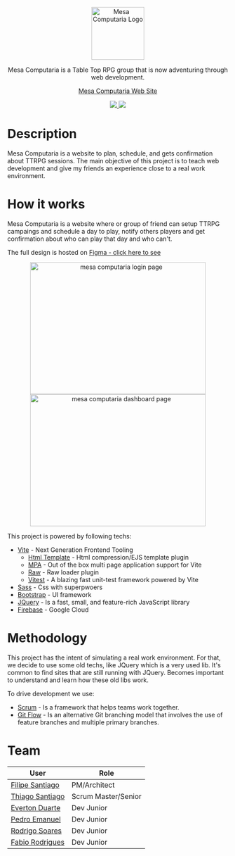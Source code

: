 <p align="center">
  <a href="https://mesa-computaria.firebaseapp.com/home/" target="_blank">
    <img src="https://i.imgur.com/4TwgBpF.png" width="120" alt="Mesa Computaria Logo" />
  </a>
</p>

<p align="center">
  Mesa Computaria is a Table Top RPG group that is now adventuring through web development.
</p>

<p align="center"><a href="https://mesa-computaria.firebaseapp.com/home/" target="_blank">Mesa Computaria Web Site</a></p>
  
<p align="center">
  <a href="https://github.com/feelsantiago/mesa-computaria/actions/workflows/firebase-hosting-merge.yml" target="_blank">
    <img src="https://github.com/feelsantiago/mesa-computaria/actions/workflows/firebase-hosting-merge.yml/badge.svg"></img>
  </a>
  <a href="https://codecov.io/gh/feelsantiago/mesa-computaria">
    <img src="https://codecov.io/gh/feelsantiago/mesa-computaria/branch/develop/graph/badge.svg?token=VDRZDKT1T3"/>
  </a>
</p>

# Description

Mesa Computaria is a website to plan, schedule, and gets confirmation about TTRPG sessions. The main objective of this project is to teach web development and
give my friends an experience close to a real work environment.

# How it works

Mesa Computaria is a website where or group of friend can setup TTRPG campaings and schedule a day to play, notify others players and get confirmation about who can play
that day and who can't.

The full design is hosted on [Figma - click here to see](https://www.figma.com/file/rlgCYGDv0GpuYkemRqz3S2/MesaComputaria?node-id=0%3A1)

<p align="center">
  <img src="https://i.imgur.com/KnFSWmF.png" width="400" height="300" alt="mesa computaria login page"/>
  <img src="https://i.imgur.com/BwnO4or.png" width="400" height="300" alt="mesa computaria dashboard page"/>
</p>

This project is powered by following techs:

-   [Vite](https://vitejs.dev) - Next Generation Frontend Tooling
    -   [Html Template](https://github.com/vbenjs/vite-plugin-html) - Html compression/EJS template plugin
    -   [MPA](https://github.com/IndexXuan/vite-plugin-mpa) - Out of the box multi page application support for Vite
    -   [Raw](https://github.com/zhangyuang/vite-raw-plugin) - Raw loader plugin
    -   [Vitest](https://vitest.dev) - A blazing fast unit-test framework powered by Vite
-   [Sass](https://sass-lang.com) - Css with superpwoers
-   [Bootstrap](https://getbootstrap.com) - UI framework
-   [JQuery](https://jquery.com) - Is a fast, small, and feature-rich JavaScript library
-   [Firebase](https://firebase.google.com) - Google Cloud

# Methodology

This project has the intent of simulating a real work environment. For that, we decide to use some old techs, like JQuery which is a very used lib.
It's common to find sites that are still running with JQuery. Becomes important to understand and learn how these old libs work.

To drive development we use:

-   [Scrum](https://www.atlassian.com/agile/scrum) - Is a framework that helps teams work together.
-   [Git Flow](https://www.atlassian.com/git/tutorials/comparing-workflows/gitflow-workflow) - Is an alternative Git branching model that involves the use of feature branches and multiple primary branches.

# Team

| User                                                         | Role                |
| ------------------------------------------------------------ | ------------------- |
| [Filipe Santiago](https://github.com/feelsantiago)           | PM/Architect        |
| [Thiago Santiago](https://github.com/tvps20)                 | Scrum Master/Senior |
| [Everton Duarte](https://github.com/EvertonDuarteGuimaraes)  | Dev Junior          |
| [Pedro Emanuel](https://github.com/pedroemanuel42)           | Dev Junior          |
| [Rodrigo Soares](https://github.com/RodrigoSoaresNascimento) | Dev Junior          |
| [Fabio Rodrigues]()                                          | Dev Junior          |
